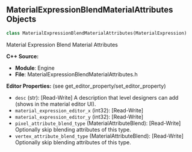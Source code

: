 ## MaterialExpressionBlendMaterialAttributes Objects

```python
class MaterialExpressionBlendMaterialAttributes(MaterialExpression)
```

Material Expression Blend Material Attributes

**C++ Source:**

- **Module**: Engine
- **File**: MaterialExpressionBlendMaterialAttributes.h

**Editor Properties:** (see get_editor_property/set_editor_property)

- ``desc`` (str):  [Read-Write] A description that level designers can add (shows in the material editor UI).
- ``material_expression_editor_x`` (int32):  [Read-Write]
- ``material_expression_editor_y`` (int32):  [Read-Write]
- ``pixel_attribute_blend_type`` (MaterialAttributeBlend):  [Read-Write] Optionally skip blending attributes of this type.
- ``vertex_attribute_blend_type`` (MaterialAttributeBlend):  [Read-Write] Optionally skip blending attributes of this type.

<a id="unreal.MaterialExpressionLegacyBlendMaterialAttributes"></a>